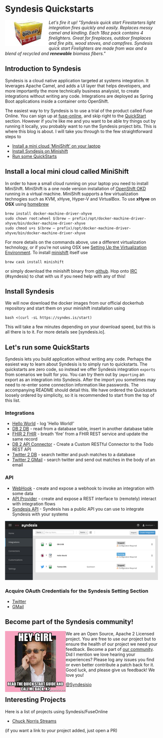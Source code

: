 # Syndesis Quickstarts

[<img align="left" width="144" height="86" src="img//quickstart.jpg">](https://www.amazon.com/Duraflame-04053-Quickstart-Firelighter/dp/B00ZPT1CXK/ref=pd_cp_201_1?pd_rd_w=DD0Yf&pf_rd_p=ef4dc990-a9ca-4945-ae0b-f8d549198ed6&pf_rd_r=JM4KNK74VS07V3EPVEVH&pd_rd_r=392846d9-fa18-11e8-9490-c1926e26e7de&pd_rd_wg=9BuJL&pd_rd_i=B00ZPT1CXK&psc=1&refRID=JM4KNK74VS07V3EPVEVH)
<i>Let's fire it up! "Syndesis quick start Firestarters light integration fires quickly and easily. Replaces messy camel and kindling. Each 18oz pack contains 4 firelighters. Great for fireplaces, outdoor fireplaces and fire pits, wood stoves, and campfires. Syndesis quick start Firelighters are made from wax and a blend of recycled and **renewable** biomass fibers."</i>

## Introduction to Syndesis

Syndesis is a cloud native application targeted at systems integration. It leverages Apache Camel, and adds a UI layer that helps developers, and more importantly the more technically business analysist, to create integrations without writing any code. Integrations are deployed as Spring Boot applications inside a container onto OpenShift. 

The easiest way to try Syndesis is to use a trial of the product called Fuse Online. You can sign up at [fuse-online](https://www.redhat.com/en/technologies/jboss-middleware/fuse-online), and skip right to the [QuickStart](#lets-run-some-quickstarts) section.
However if you’re like me and you want to be able try things out by running it locally, you probably want to run the Syndesis project bits. This is where this blog is about. I will take you through to the few straightforward steps to
  * [Install a mini cloud ‘MiniShift’ on your laptop](README.md#install-a-local-mini-cloud-called-minishift)
  * [Install Syndesis on Minishift](README.md#install-syndesis)
  * [Run some QuickStarts](README.md#lets-run-some-quickstarts)

## Install a local mini cloud called MiniShift
In order to have a small cloud running on your laptop you need to install MiniShift. MiniShift is a one node version installation of [OpenShift OKD](https://docs.okd.io/latest/welcome/index.html) running in a virtual machine. MiniShift supports a few virtualization technogies such as KVM, xHyve, Hyper-V and VirtualBox. To use **xHyve** on **OSX** using [homebrew](https://brew.sh)
```
brew install docker-machine-driver-xhyve
sudo chown root:wheel $(brew — prefix)/opt/docker-machine-driver-xhyve/bin/docker-machine-driver-xhyve
sudo chmod u+s $(brew — prefix)/opt/docker-machine-driver-xhyve/bin/docker-machine-driver-xhyve
```
For more details on the commands above, use a different virtualization technology, or if you’re not using OSX see [Setting Up the Virtualization Environment](https://docs.okd.io/latest/minishift/getting-started/setting-up-virtualization-environment.html). To install [minishift](https://www.okd.io/minishift/) itself use
```
brew cask install minishift
```
or simply download the minishift binary from [github](https://github.com/minishift/minishift/releases). Hop onto [IRC](https://webchat.freenode.net) (#syndesis) to chat with us if you need help with any of this!

## Install Syndesis
We will now download the docker images from our official dockerhub repository and start them on your minishift installation using
```
bash <(curl -sL https://syndes.is/start)
```
This will take a few minutes depending on your download speed, but this is all there is to it. For more details see [syndesis.io].

## Let's run some QuickStarts

Syndesis lets you build application without writing any code. Perhaps the easiest way to learn about Syndesis is to simply run to quickstarts. The quickstarts are zero code, so instead we offer Syndesis integration `exports` from scenarios we built for you. You can try them out by `importing` an export as an integration into Syndesis. After the import you sometimes may need to re-enter some connection information like passwords. The accompanying README should detail this. We have ordered the Quickstarts loosely ordered by simplicity, so it is recommended to start from the top of this list. 

### Integrations
  * [Hello World](hello-world) - log 'Hello World!'
  * [DB 2 DB](db-2-db) - read from a database table, insert in another database table
  * [FHIR 2 FHIR](fhir) - breath 'fire' from a FHIR REST service and update the same record
  * [DB 2 API Connector](db-2-api-connector) - Create a Custom RESTful Connector to the Todo REST API
  * [Twitter 2 DB](twitter-2-db) - search twitter and push matches to a database
  * [Twitter 2 GMail](twitter-2-gmail) - search twitter and send out matches in the body of an email
  
### API
  * [WebHook](webhook-2-db) - create and expose a webhook to invoke an integration with some data
  * [API Provider](api-provider) - create and expose a REST interface to (remotely) interact with integration flows
  * [Syndesis API](public-api) - Syndesis has a public API you can use to integrate Syndesis with your systems
  
  ![Integration Quickstarts](img/quickstarts.png)
  
### Acquire OAuth Credentials for the Syndesis Setting Section
  * [Twitter](twitter-2-db/TwitterCredentials.md)
  * [GMail](twitter-2-gmail/GmailCredentials.md)
  
  
## Become part of the Syndesis community!
<img align="left" width="200" height="200" src="img//hey-girl-read-the-quick-start-guide-and-call-me-back-k.jpg">

We are an Open Source, Apache 2 Licensed project. You are free to use our project but to ensure the health of our project we need your feedback. Become a part of [our community](https://syndesis.io/community/). Did I mention we love hearing your experiences? Please log any issues you find or even better contribute a patch back for it. Good luck, and please give us feedback! We love you!

[@Syndesisio](https://twitter.com/syndesisio)

## Interesting Projects

Here is a list of projects using Syndesis/FuseOnline 
  * [Chuck Norris Streams](https://github.com/lbroudoux/chuck-norris-streams)
  
(if you want a link to your project added, just open a PR)


